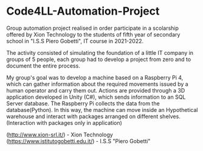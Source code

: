 # Code4LL-Automation-Project
Group automation project realised in order participate in a scolarship offered by Xion Technology to the students of fifth year of secondary school in
"I.S.S Piero Gobetti", IT course in 2021-2022. 

The activity consisted of simulating the foundation of a little IT company in groups of 5 people, each group had to develop a project from zero and to document the entire process.

My group's goal was to develop a machine based on a Raspberry Pi 4, which can gather information about the required movements issued by a human operator and carry them out.
Actions are provided through a 3D application developed in Unity (C#), which sends information to an SQL Server database. The Raspberry Pi collects the data from the database(Python).
In this way, the machine can move inside an Hypothetical warehouse and interact with packages arranged on different shelves.(Interaction with packages only in application)


(http://www.xion-srl.it/) - Xion Technology
(https://www.istitutogobetti.edu.it/) - I.S.S "Piero Gobetti"

